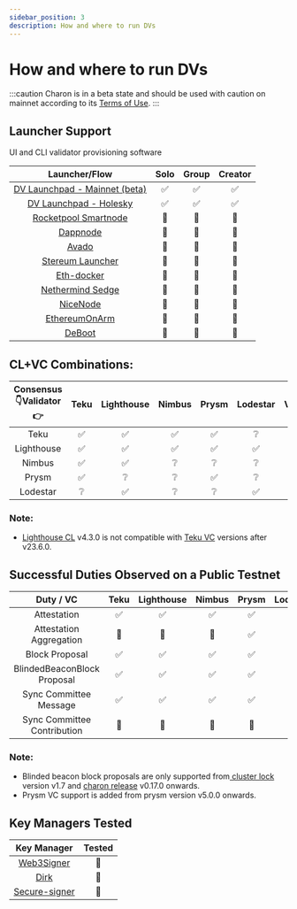 ```yaml
---
sidebar_position: 3
description: How and where to run DVs
---
```


# How and where to run DVs

:::caution
Charon is in a beta state and should be used with caution on mainnet according to its [Terms of Use](https://obol.tech/terms.pdf).
:::


## Launcher Support
UI and CLI validator provisioning software

| Launcher/Flow         |      Solo        | Group              | Creator           |
|:---------------------:|:----------------:|:------------------:|:-----------------:|
|[DV Launchpad - Mainnet (beta)](../dvl/intro.md)|:white_check_mark:|:white_check_mark:|:white_check_mark:|
|[DV Launchpad - Holesky](../dvl/intro.md)|:white_check_mark:|:white_check_mark:|:white_check_mark:|
|[Rocketpool Smartnode](https://github.com/rocket-pool/smartnode)|:red_circle:|:construction:|:red_circle:|
|[Dappnode](https://github.com/dappnode/DAppNodePackage-obol-distributed-validator-goerli)|:red_circle:|:construction:|:construction:|
|[Avado](https://ava.do/)|:construction:|:construction:|:red_circle:|
|[Stereum Launcher](https://stereum.net/)|:construction:|:red_circle:|:red_circle:|
|[Eth-docker](https://eth-docker.net/)|:red_circle:|:construction:|:red_circle:|
|[Nethermind Sedge](https://github.com/NethermindEth/sedge)|:red_circle:|:construction:|:red_circle:|
|[NiceNode](https://www.nicenode.xyz/)|:red_circle:|:red_circle:|:red_circle:|
|[EthereumOnArm](https://ethereum-on-arm-documentation.readthedocs.io/en/latest/)|:red_circle:|:construction:|:red_circle:|
|[DeBoot](https://github.com/awmacpherson/deboot)|:red_circle:|:red_circle:|:red_circle:|


## CL+VC Combinations:
|Consensus:point_down:Validator:point_right:| Teku     | Lighthouse | Nimbus     | Prysm     | Lodestar   | Vouch     |
|:------------:|:--------:|:----------:|:----------:|:---------:|:----------:|:---------:|
|Teku       |:white_check_mark:|:white_check_mark:|:white_check_mark:|:white_check_mark:|:grey_question:|:white_check_mark:|
|Lighthouse |:white_check_mark:|:white_check_mark:|:white_check_mark:|:white_check_mark:|:white_check_mark:|:white_check_mark:|
|Nimbus     |:white_check_mark:|:white_check_mark:|:grey_question:|:grey_question:|:grey_question:|:grey_question:|
|Prysm      |:white_check_mark:|:grey_question:|:grey_question:|:white_check_mark:|:grey_question:|:grey_question:|
|Lodestar   |:grey_question:|:white_check_mark:|:grey_question:|:grey_question:|:white_check_mark:|:white_check_mark:|


### Note:
  <ul>
    <li><a href="https://github.com/sigp/lighthouse"> Lighthouse CL</a> v4.3.0 is not compatible with <a href="https://github.com/Consensys/teku">Teku VC</a> versions after v23.6.0.</li>
  </ul>

## Successful Duties Observed on a Public Testnet 
| Duty / VC    | Teku     | Lighthouse | Nimbus     | Prysm     | Lodestar   | Vouch     |
|:------------:|:--------:|:----------:|:----------:|:---------:|:----------:|:---------:|
|Attestation|:white_check_mark:|:white_check_mark:|:white_check_mark:|:white_check_mark:|:white_check_mark:|:white_check_mark:|
|Attestation Aggregation|:construction:|:construction:|:construction:|:white_check_mark:|:white_check_mark:|:red_circle:|
|Block Proposal|:white_check_mark:|:white_check_mark:|:white_check_mark:|:white_check_mark:|:white_check_mark:|:white_check_mark:|
|BlindedBeaconBlock Proposal|:white_check_mark:|:white_check_mark:|:white_check_mark:|:white_check_mark:|:white_check_mark:|:red_circle:|
|Sync Committee Message|:white_check_mark:|:white_check_mark:|:white_check_mark:|:white_check_mark:|:white_check_mark:|:white_check_mark:|
|Sync Committee Contribution|:construction:|:construction:|:construction:|:construction:|:white_check_mark:|:red_circle:|

### Note:
  <ul>
    <li>Blinded beacon block proposals are only supported from<a href="https://github.com/ObolNetwork/charon/blob/main/docs/configuration.md#cluster-config-change-log"> cluster lock</a> version v1.7 and <a href="https://github.com/ObolNetwork/charon/releases"> charon release</a> v0.17.0 onwards.</li>
    <li>Prysm VC support is added from prysm version v5.0.0 onwards.</li>
  </ul>



## Key Managers Tested
| Key Manager           | Tested           |
|:---------------------:|:----------------:|
|[Web3Signer](https://github.com/Consensys/web3signer)|:construction:    |
|[Dirk](https://github.com/attestantio/dirk/)|:red_circle:      |
|[Secure-signer](https://github.com/PufferFinance/secure-signer)|:construction:    |

